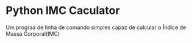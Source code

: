 # Python IMC Caculator
Um prograa de linha de comando simples capaz de calcular o Índice de Massa Corporal(IMC)
